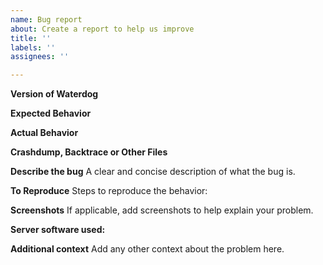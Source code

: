 ```yaml
---
name: Bug report
about: Create a report to help us improve
title: ''
labels: ''
assignees: ''

---
```


<!--- Please do not ask questions or create discussion in the bug tracker. Use discord for that (link in the README). -->

**Version of Waterdog**
<!--- Use the /bungee command from in game or the Waterdog console -->

**Expected Behavior**
<!--- What would you expect to happen -->

**Actual Behavior**
<!--- What actually happened -->

**Crashdump, Backtrace or Other Files**
<!--- USE https://hastebin.com FOR ANY LOGS OR DUMPS -->

**Describe the bug**
A clear and concise description of what the bug is.

**To Reproduce**
Steps to reproduce the behavior:
<!--- Reliable steps which someone can use to reproduce the issue. Please do not create issues for non reproducible bug! -->

**Screenshots**
If applicable, add screenshots to help explain your problem.

**Server software used:**
<!--- Nukkit, Pocketmine, etc. ! -->

**Additional context**
Add any other context about the problem here.
